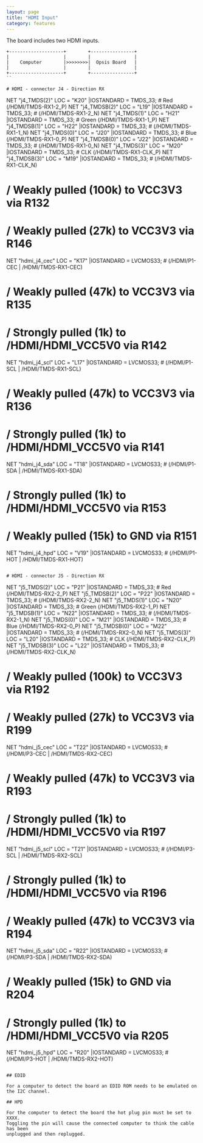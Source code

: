 ```yaml
---
layout: page
title: "HDMI Input"
category: features
---
```


The board includes two HDMI inputs.

```
+--------------------+        +----------------+
|                    |        |                |
|    Computer        |>>>>>>>>|  Opsis Board   |
|                    |        |                |
+--------------------+        +----------------+
``

# HDMI - connector J4 - Direction RX
```
NET "j4_TMDS(2)"           LOC =    "K20"       |IOSTANDARD =         TMDS_33;     #                  Red (/HDMI/TMDS-RX1-2_P)
NET "j4_TMDSB(2)"          LOC =    "L19"       |IOSTANDARD =         TMDS_33;     #                      (/HDMI/TMDS-RX1-2_N)
NET "j4_TMDS(1)"           LOC =    "H21"       |IOSTANDARD =         TMDS_33;     #                Green (/HDMI/TMDS-RX1-1_P)
NET "j4_TMDSB(1)"          LOC =    "H22"       |IOSTANDARD =         TMDS_33;     #                      (/HDMI/TMDS-RX1-1_N)
NET "j4_TMDS(0)"           LOC =    "J20"       |IOSTANDARD =         TMDS_33;     #                 Blue (/HDMI/TMDS-RX1-0_P)
NET "j4_TMDSB(0)"          LOC =    "J22"       |IOSTANDARD =         TMDS_33;     #                      (/HDMI/TMDS-RX1-0_N)
NET "j4_TMDS(3)"           LOC =    "M20"       |IOSTANDARD =         TMDS_33;     #                  CLK (/HDMI/TMDS-RX1-CLK_P)
NET "j4_TMDSB(3)"          LOC =    "M19"       |IOSTANDARD =         TMDS_33;     #                      (/HDMI/TMDS-RX1-CLK_N)
# \/ Weakly pulled (100k) to VCC3V3 via R132
# \/ Weakly pulled (27k) to VCC3V3 via R146
NET "hdmi_j4_cec"          LOC =    "K17"       |IOSTANDARD =        LVCMOS33;     #                      (/HDMI/P1-CEC | /HDMI/TMDS-RX1-CEC)
# \/ Weakly pulled (47k) to VCC3V3 via R135
# \/ Strongly pulled (1k) to /HDMI/HDMI_VCC5V0 via R142
NET "hdmi_j4_scl"          LOC =    "L17"       |IOSTANDARD =        LVCMOS33;     #                      (/HDMI/P1-SCL | /HDMI/TMDS-RX1-SCL)
# \/ Weakly pulled (47k) to VCC3V3 via R136
# \/ Strongly pulled (1k) to /HDMI/HDMI_VCC5V0 via R141
NET "hdmi_j4_sda"          LOC =    "T18"       |IOSTANDARD =        LVCMOS33;     #                      (/HDMI/P1-SDA | /HDMI/TMDS-RX1-SDA)
# \/ Strongly pulled (1k) to /HDMI/HDMI_VCC5V0 via R153
# \/ Weakly pulled (15k) to GND via R151
NET "hdmi_j4_hpd"          LOC =    "V19"       |IOSTANDARD =        LVCMOS33;     #                      (/HDMI/P1-HOT | /HDMI/TMDS-RX1-HOT)
```

# HDMI - connector J5 - Direction RX
```
NET "j5_TMDS(2)"           LOC =    "P21"       |IOSTANDARD =         TMDS_33;     #                  Red (/HDMI/TMDS-RX2-2_P)
NET "j5_TMDSB(2)"          LOC =    "P22"       |IOSTANDARD =         TMDS_33;     #                      (/HDMI/TMDS-RX2-2_N)
NET "j5_TMDS(1)"           LOC =    "N20"       |IOSTANDARD =         TMDS_33;     #                Green (/HDMI/TMDS-RX2-1_P)
NET "j5_TMDSB(1)"          LOC =    "N22"       |IOSTANDARD =         TMDS_33;     #                      (/HDMI/TMDS-RX2-1_N)
NET "j5_TMDS(0)"           LOC =    "M21"       |IOSTANDARD =         TMDS_33;     #                 Blue (/HDMI/TMDS-RX2-0_P)
NET "j5_TMDSB(0)"          LOC =    "M22"       |IOSTANDARD =         TMDS_33;     #                      (/HDMI/TMDS-RX2-0_N)
NET "j5_TMDS(3)"           LOC =    "L20"       |IOSTANDARD =         TMDS_33;     #                  CLK (/HDMI/TMDS-RX2-CLK_P)
NET "j5_TMDSB(3)"          LOC =    "L22"       |IOSTANDARD =         TMDS_33;     #                      (/HDMI/TMDS-RX2-CLK_N)
# \/ Weakly pulled (100k) to VCC3V3 via R192
# \/ Weakly pulled (27k) to VCC3V3 via R199
NET "hdmi_j5_cec"          LOC =    "T22"       |IOSTANDARD =        LVCMOS33;     #                      (/HDMI/P3-CEC | /HDMI/TMDS-RX2-CEC)
# \/ Weakly pulled (47k) to VCC3V3 via R193
# \/ Strongly pulled (1k) to /HDMI/HDMI_VCC5V0 via R197
NET "hdmi_j5_scl"          LOC =    "T21"       |IOSTANDARD =        LVCMOS33;     #                      (/HDMI/P3-SCL | /HDMI/TMDS-RX2-SCL)
# \/ Strongly pulled (1k) to /HDMI/HDMI_VCC5V0 via R196
# \/ Weakly pulled (47k) to VCC3V3 via R194
NET "hdmi_j5_sda"          LOC =    "R22"       |IOSTANDARD =        LVCMOS33;     #                      (/HDMI/P3-SDA | /HDMI/TMDS-RX2-SDA)
# \/ Weakly pulled (15k) to GND via R204
# \/ Strongly pulled (1k) to /HDMI/HDMI_VCC5V0 via R205
NET "hdmi_j5_hpd"          LOC =    "R20"       |IOSTANDARD =        LVCMOS33;     #                      (/HDMI/P3-HOT | /HDMI/TMDS-RX2-HOT)
```

## EDID

For a computer to detect the board an EDID ROM needs to be emulated on the I2C channel.

## HPD

For the computer to detect the board the hot plug pin must be set to XXXX.
Toggling the pin will cause the connected computer to think the cable has been
unplugged and then replugged.


